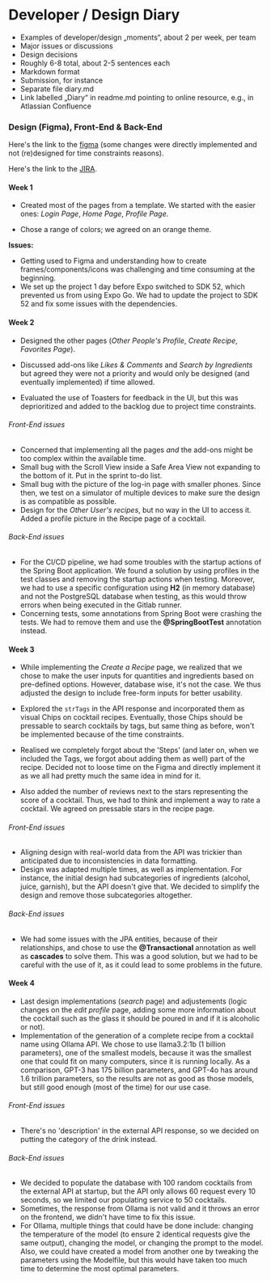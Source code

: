 # Developer / Design Diary

- Examples of developer/design „moments“, about 2 per week, per team
- Major issues or discussions
- Design decisions
- Roughly 6-8 total, about 2-5 sentences each
- Markdown format
- Submission, for instance
- Separate file diary.md
- Link labelled „Diary“ in readme.md pointing to online resource, e.g., in Atlassian Confluence

### Design (Figma), Front-End & Back-End

Here's the link to the [figma](https://www.figma.com/design/q6rvJkeqv7Oey1XEYGqQT1/Cocktail-Recipes-App?node-id=0-1&m=dev&t=FulShdGOdrEr1YUN-1) (some changes were directly implemented and not (re)designed for time constraints reasons).

Here's the link to the [JIRA](https://tcd-team-cocktail27.atlassian.net/jira/software/projects/COC/boards/1).

#### Week 1

- Created most of the pages from a template. We started with the easier ones: _Login Page_, _Home Page_, _Profile Page_.

- Chose a range of colors; we agreed on an orange theme.

**Issues:**

- Getting used to Figma and understanding how to create frames/components/icons was challenging and time consuming at the beginning.
- We set up the project 1 day before Expo switched to SDK 52, which prevented us from using Expo Go. We had to update the project to SDK 52 and fix some issues with the dependencies.

#### Week 2

- Designed the other pages (_Other People's Profile_, _Create Recipe_, _Favorites Page_).

- Discussed add-ons like _Likes & Comments_ and _Search by Ingredients_ but agreed they were not a priority and would only be designed (and eventually implemented) if time allowed.

- Evaluated the use of Toasters for feedback in the UI, but this was deprioritized and added to the backlog due to project time constraints.

###### Front-End issues

- Concerned that implementing all the pages _and_ the add-ons might be too complex within the available time.
- Small bug with the Scroll View inside a Safe Area View not expanding to the bottom of it. Put in the sprint to-do list.
- Small bug with the picture of the log-in page with smaller phones. Since then, we test on a simulator of multiple devices to make sure the design is as compatible as possible.
- Design for the _Other User's recipes_, but no way in the UI to access it. Added a profile picture in the Recipe page of a cocktail.

###### Back-End issues

- For the CI/CD pipeline, we had some troubles with the startup actions of the Spring Boot application. We found a solution by using profiles in the test classes and removing the startup actions when testing. Moreover, we had to use a specific configuration using **H2** (in memory database) and not the PostgreSQL database when testing, as this would throw errors when being executed in the Gitlab runner.
- Concerning tests, some annotations from Spring Boot were crashing the tests. We had to remove them and use the **@SpringBootTest** annotation instead.

#### Week 3

- While implementing the _Create a Recipe_ page, we realized that we chose to make the user inputs for quantities and ingredients based on pre-defined options. However, database wise, it's not the case. We thus adjusted the design to include free-form inputs for better usability.

- Explored the `strTags` in the API response and incorporated them as visual Chips on cocktail recipes. Eventually, those Chips should be pressable to search cocktails by tags, but same thing as before, won't be implemented because of the time constraints.

- Realised we completely forgot about the 'Steps' (and later on, when we included the Tags, we forgot about adding them as well) part of the recipe. Decided not to loose time on the Figma and directly implement it as we all had pretty much the same idea in mind for it.

- Also added the number of reviews next to the stars representing the score of a cocktail. Thus, we had to think and implement a way to rate a cocktail. We agreed on pressable stars in the recipe page.

###### Front-End issues

- Aligning design with real-world data from the API was trickier than anticipated due to inconsistencies in data formatting.
- Design was adapted multiple times, as well as implementation. For instance, the initial design had subcategories of ingredients (alcohol, juice, garnish), but the API doesn't give that. We decided to simplify the design and remove those subcategories altogether.

###### Back-End issues

- We had some issues with the JPA entities, because of their relationships, and chose to use the **@Transactional** annotation as well as **cascades** to solve them. This was a good solution, but we had to be careful with the use of it, as it could lead to some problems in the future.

#### Week 4

- Last design implementations (_search_ page) and adjustements (logic changes on the _edit profile_ page, adding some more information about the cocktail such as the glass it should be poured in and if it is alcoholic or not).
- Implementation of the generation of a complete recipe from a cocktail name using Ollama API. We chose to use llama3.2:1b (1 billion parameters), one of the smallest models, because it was the smallest one that could fit on many computers, since it is running locally. As a comparison, GPT-3 has 175 billion parameters, and GPT-4o has around 1.6 trillion parameters, so the results are not as good as those models, but still good enough (most of the time) for our use case.

###### Front-End issues

- There's no 'description' in the external API response, so we decided on putting the category of the drink instead.

###### Back-End issues

- We decided to populate the database with 100 random cocktails from the external API at startup, but the API only allows 60 request every 10 seconds, so we limited our populating service to 50 cocktails.
- Sometimes, the response from Ollama is not valid and it throws an error on the frontend, we didn't have time to fix this issue. 
- For Ollama, multiple things that could have be done include: changing the temperature of the model (to ensure 2 identical requests give the same output), changing the model, or changing the prompt to the model. Also, we could have created a model from another one by tweaking the parameters using the Modelfile, but this would have taken too much time to determine the most optimal parameters.
